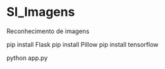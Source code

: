 # SI_Imagens
Reconhecimento de imagens

pip install Flask
pip install Pillow
pip install tensorflow

python app.py
